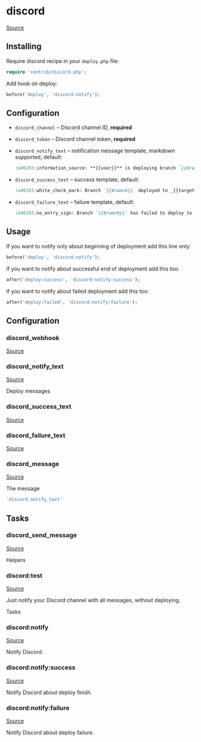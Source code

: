<!-- DO NOT EDIT THIS FILE! -->
<!-- Instead edit contrib/discord.php -->
<!-- Then run bin/docgen -->

# discord

[Source](/contrib/discord.php)



## Installing

Require discord recipe in your `deploy.php` file:

```php
require 'contrib/discord.php';
```

Add hook on deploy:

```php
before('deploy', 'discord:notify');
```

## Configuration

- `discord_channel` – Discord channel ID, **required**
- `discord_token` – Discord channel token, **required**

- `discord_notify_text` – notification message template, markdown supported, default:
  ```markdown
  :&#8203;information_source: **{{user}}** is deploying branch `{{branch}}` to _{{target}}_
  ```
- `discord_success_text` – success template, default:
  ```markdown
  :&#8203;white_check_mark: Branch `{{branch}}` deployed to _{{target}}_ successfully
  ```
- `discord_failure_text` – failure template, default:
  ```markdown
  :&#8203;no_entry_sign: Branch `{{branch}}` has failed to deploy to _{{target}}_

## Usage

If you want to notify only about beginning of deployment add this line only:

```php
before('deploy', 'discord:notify');
```

If you want to notify about successful end of deployment add this too:

```php
after('deploy:success', 'discord:notify:success');
```

If you want to notify about failed deployment add this too:

```php
after('deploy:failed', 'discord:notify:failure');
```


## Configuration
### discord_webhook
[Source](https://github.com/deployphp/deployer/blob/master/contrib/discord.php#L59)





### discord_notify_text
[Source](https://github.com/deployphp/deployer/blob/master/contrib/discord.php#L64)

Deploy messages



### discord_success_text
[Source](https://github.com/deployphp/deployer/blob/master/contrib/discord.php#L69)





### discord_failure_text
[Source](https://github.com/deployphp/deployer/blob/master/contrib/discord.php#L74)





### discord_message
[Source](https://github.com/deployphp/deployer/blob/master/contrib/discord.php#L81)

The message

```php title="Default value"
'discord_notify_text'
```



## Tasks

### discord_send_message
[Source](https://github.com/deployphp/deployer/blob/master/contrib/discord.php#L84)



Helpers


### discord:test
[Source](https://github.com/deployphp/deployer/blob/master/contrib/discord.php#L92)

Just notify your Discord channel with all messages, without deploying.

Tasks


### discord:notify
[Source](https://github.com/deployphp/deployer/blob/master/contrib/discord.php#L104)

Notify Discord.




### discord:notify:success
[Source](https://github.com/deployphp/deployer/blob/master/contrib/discord.php#L113)

Notify Discord about deploy finish.




### discord:notify:failure
[Source](https://github.com/deployphp/deployer/blob/master/contrib/discord.php#L122)

Notify Discord about deploy failure.




